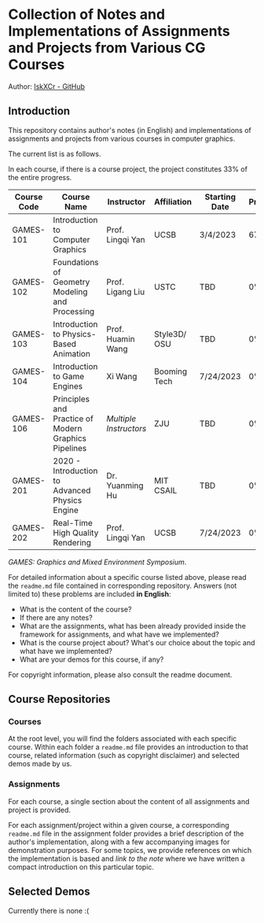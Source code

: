 # Collection of Notes and Implementations of Assignments and Projects from Various CG Courses

Author: [IskXCr - GitHub](https://github.com/IskXCr)

## Introduction

This repository contains author's notes (in English) and implementations of assignments and projects from various courses in computer graphics.

The current list is as follows. 

In each course, if there is a course project, the project constitutes 33% of the entire progress.

| Course Code | Course Name                                          | Instructor             | Affiliation  | Starting Date | Progress |
| ----------- | ---------------------------------------------------- | ---------------------- | ------------ | ------------- | -------- |
| GAMES-101   | Introduction to Computer Graphics                    | Prof. Lingqi Yan       | UCSB         | 3/4/2023      | 67%      |
| GAMES-102   | Foundations of Geometry Modeling and Processing      | Prof. Ligang Liu       | USTC         | TBD           | 0%       |
| GAMES-103   | Introduction to Physics-Based Animation              | Prof. Huamin Wang      | Style3D/ OSU | TBD           | 0%       |
| GAMES-104   | Introduction to Game Engines                         | Xi Wang                | Booming Tech | 7/24/2023     | 0%       |
| GAMES-106   | Principles and Practice of Modern Graphics Pipelines | *Multiple Instructors* | ZJU          | TBD           | 0%       |
| GAMES-201   | 2020 - Introduction to Advanced Physics Engine       | Dr. Yuanming Hu        | MIT CSAIL    | TBD           | 0%       |
| GAMES-202   | Real-Time High Quality Rendering                     | Prof. Lingqi Yan       | UCSB         | 7/24/2023     | 0%       |

*GAMES: Graphics and Mixed Environment Symposium*.

For detailed information about a specific course listed above, please read the `readme.md` file contained in corresponding repository. Answers (not limited to) these problems are included **in English**:

- What is the content of the course?
- If there are any notes?
- What are the assignments, what has been already provided inside the framework for assignments, and what have we implemented?
- What is the course project about? What's our choice about the topic and what have we implemented?
- What are your demos for this course, if any?

For copyright information, please also consult the readme document.



## Course Repositories

### Courses

At the root level, you will find the folders associated with each specific course. Within each folder a `readme.md` file provides an introduction to that course, related information (such as copyright disclaimer) and selected demos made by us.

### Assignments

For each course, a single section about the content of all assignments and project is provided.

For each assignment/project within a given course, a corresponding `readme.md` file in the assignment folder provides a brief description of the author's implementation, along with a few accompanying images for demonstration purposes. For some topics, we provide references on which the implementation is based and *link to the note* where we have written a compact introduction on this particular topic.

## Selected Demos

Currently there is none :(
